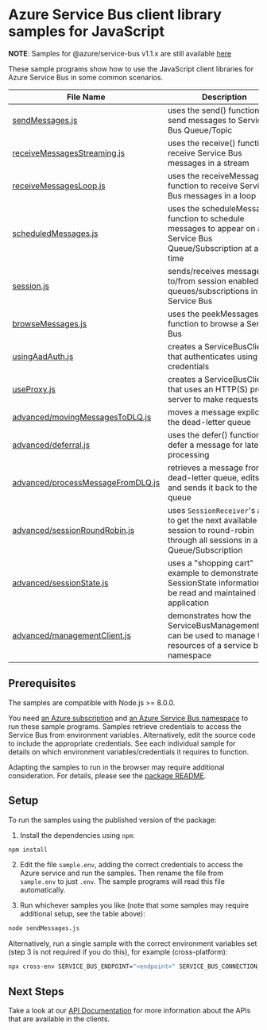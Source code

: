 # Azure Service Bus client library samples for JavaScript

**NOTE**: Samples for @azure/service-bus v1.1.x are still available [here](https://github.com/Azure/azure-sdk-for-js/blob/master/sdk/servicebus/service-bus/samples-v1)

These sample programs show how to use the JavaScript client libraries for Azure Service Bus in some common scenarios.

| **File Name**                                                       | **Description**                                                                                                                |
| ------------------------------------------------------------------- | ------------------------------------------------------------------------------------------------------------------------------ |
| [sendMessages.js][sendmessages]                                     | uses the send() function to send messages to Service Bus Queue/Topic                                                           |
| [receiveMessagesStreaming.js][receivemessagesstreaming]             | uses the receive() function to receive Service Bus messages in a stream                                                        |
| [receiveMessagesLoop.js][receivemessagesloop]                       | uses the receiveMessages() function to receive Service Bus messages in a loop                                                  |
| [scheduledMessages.js][scheduledmessages]                           | uses the scheduleMessage() function to schedule messages to appear on a Service Bus Queue/Subscription at a later time         |
| [session.js][session]                                               | sends/receives messages to/from session enabled queues/subscriptions in Service Bus                                            |
| [browseMessages.js][browsemessages]                                 | uses the peekMessages() function to browse a Service Bus                                                                       |
| [usingAadAuth.js][usingaadauth]                                     | creates a ServiceBusClient that authenticates using AAD credentials                                                            |
| [useProxy.js][useproxy]                                             | creates a ServiceBusClient that uses an HTTP(S) proxy server to make requests                                                  |
| [advanced/movingMessagesToDLQ.js][advanced-movingmessagestodlq]     | moves a message explicitly to the dead-letter queue                                                                            |
| [advanced/deferral.js][advanced-deferral]                           | uses the defer() function to defer a message for later processing                                                              |
| [advanced/processMessageFromDLQ.js][advanced-processmessagefromdlq] | retrieves a message from a dead-letter queue, edits it, and sends it back to the main queue                                    |
| [advanced/sessionRoundRobin.js][advanced-session-round-robin]       | uses `SessionReceiver`'s ability to get the next available session to round-robin through all sessions in a Queue/Subscription |
| [advanced/sessionState.js][advanced-sessionstate]                   | uses a "shopping cart" example to demonstrate how SessionState information can be read and maintained in an application        |
| [advanced/managementClient.js][advanced-management-client]          | demonstrates how the ServiceBusManagementClient can be used to manage the resources of a service bus namespace                 |

## Prerequisites

The samples are compatible with Node.js >= 8.0.0.

You need [an Azure subscription][freesub] and [an Azure Service Bus namespace][azsvcbus] to run these sample programs. Samples retrieve credentials to access the Service Bus from environment variables. Alternatively, edit the source code to include the appropriate credentials. See each individual sample for details on which environment variables/credentials it requires to function.

Adapting the samples to run in the browser may require additional consideration. For details, please see the [package README][package].

## Setup

To run the samples using the published version of the package:

1. Install the dependencies using `npm`:

```bash
npm install
```

2. Edit the file `sample.env`, adding the correct credentials to access the Azure service and run the samples. Then rename the file from `sample.env` to just `.env`. The sample programs will read this file automatically.

3. Run whichever samples you like (note that some samples may require additional setup, see the table above):

```bash
node sendMessages.js
```

Alternatively, run a single sample with the correct environment variables set (step 3 is not required if you do this), for example (cross-platform):

```bash
npx cross-env SERVICE_BUS_ENDPOINT="<endpoint>" SERVICE_BUS_CONNECTION_STRING="<connection string>" QUEUE_NAME="<queue name>" node dist/basic.js
```

## Next Steps

Take a look at our [API Documentation][apiref] for more information about the APIs that are available in the clients.

[interactivelogin]: https://github.com/Azure/azure-sdk-for-js/tree/master/sdk/servicebus/service-bus/samples/javascript/interactiveLogin.js
[scheduledmessages]: https://github.com/Azure/azure-sdk-for-js/tree/master/sdk/servicebus/service-bus/samples/javascript/scheduledMessages.js
[receivemessagesstreaming]: https://github.com/Azure/azure-sdk-for-js/tree/master/sdk/servicebus/service-bus/samples/javascript/receiveMessagesStreaming.js
[session]: https://github.com/Azure/azure-sdk-for-js/tree/master/sdk/servicebus/service-bus/samples/javascript/session.js
[browsemessages]: https://github.com/Azure/azure-sdk-for-js/tree/master/sdk/servicebus/service-bus/samples/javascript/browseMessages.js
[useproxy]: https://github.com/Azure/azure-sdk-for-js/tree/master/sdk/servicebus/service-bus/samples/javascript/useProxy.js
[receivemessagesloop]: https://github.com/Azure/azure-sdk-for-js/tree/master/sdk/servicebus/service-bus/samples/javascript/receiveMessagesLoop.js
[advanced-movingmessagestodlq]: https://github.com/Azure/azure-sdk-for-js/tree/master/sdk/servicebus/service-bus/samples/javascript/advanced/movingMessagesToDLQ.js
[advanced-deferral]: https://github.com/Azure/azure-sdk-for-js/tree/master/sdk/servicebus/service-bus/samples/javascript/advanced/deferral.js
[advanced-processmessagefromdlq]: https://github.com/Azure/azure-sdk-for-js/tree/master/sdk/servicebus/service-bus/samples/javascript/advanced/processMessageFromDLQ.js
[advanced-session-round-robin]: https://github.com/Azure/azure-sdk-for-js/tree/master/sdk/servicebus/service-bus/samples/javascript/advanced/sessionRoundRobin.js
[advanced-sessionstate]: https://github.com/Azure/azure-sdk-for-js/tree/master/sdk/servicebus/service-bus/samples/javascript/advanced/sessionState.js
[sendmessages]: https://github.com/Azure/azure-sdk-for-js/tree/master/sdk/servicebus/service-bus/samples/javascript/sendMessages.js
[serviceprincipallogin]: https://github.com/Azure/azure-sdk-for-js/tree/master/sdk/servicebus/service-bus/samples/javascript/servicePrincipalLogin.js
[advanced-management-client]: https://github.com/Azure/azure-sdk-for-js/tree/master/sdk/servicebus/service-bus/samples/javascript/advanced/managementClient.js
[apiref]: https://docs.microsoft.com/javascript/api/@azure/service-bus
[azsvcbus]: https://docs.microsoft.com/azure/service-bus-messaging/service-bus-create-namespace-portal
[freesub]: https://azure.microsoft.com/free/
[package]: https://github.com/Azure/azure-sdk-for-js/tree/master/sdk/servicebus/service-bus/README.md
[usingaadauth]: https://github.com/Azure/azure-sdk-for-js/blob/master/sdk/servicebus/service-bus/samples/javascript/usingAadAuth.js
